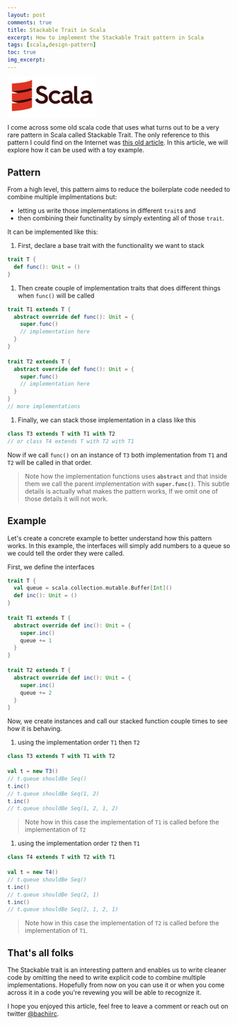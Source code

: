 ```yaml
---
layout: post
comments: true
title: Stackable Trait in Scala
excerpt: How to implement the Stackable Trait pattern in Scala
tags: [scala,design-pattern]
toc: true
img_excerpt:
---
```


<img align="center" src="/assets/logos/scala-full-color.svg" width="200" />
<br/>

I come across some old scala code that uses what turns out to be a very rare pattern in Scala called Stackable Trait. The only reference to this pattern I could find on the Internet was [this old article](https://www.artima.com/articles/scalas-stackable-trait-pattern). In this article, we will explore how it can be used with a toy example.

## Pattern
From a high level, this pattern aims to reduce the boilerplate code needed to combine multiple implmentations but:
- letting us write those implementations in different `trait`s and
- then combining their functinality by simply extenting all of those `trait`.

It can be implemented like this:

1. First, declare a base trait with the functionality we want to stack

```scala
trait T {  
  def func(): Unit = ()  
}
```

1. Then create couple of implementation traits that does different things when `func()` will be called

```scala
trait T1 extends T {
  abstract override def func(): Unit = {  
    super.func()
    // implementation here
  }
}

trait T2 extends T {
  abstract override def func(): Unit = {  
    super.func()
    // implementation here
  }
}
// more implementations
```

1. Finally, we can stack those implementation in a class like this

```scala
class T3 extends T with T1 with T2
// or class T4 extends T with T2 with T1
```

Now if we call `func()` on an instance of `T3` both implementation from `T1` and `T2` will be called in that order.

> Note how the implementation functions uses **`abstract`** and that inside them we call the parent implementation with **`super.func()`**. This subtle details is actually what makes the pattern works, If we omit one of those details it will not work.

## Example
Let's create a concrete example to better understand how this pattern works. In this example, the interfaces will simply add numbers to a queue so we could tell the order they were called.

First, we define the interfaces

```scala
trait T {  
  val queue = scala.collection.mutable.Buffer[Int]()  
  def inc(): Unit = ()  
}  
  
trait T1 extends T {  
  abstract override def inc(): Unit = {  
    super.inc()  
    queue += 1  
  }  
}  
  
trait T2 extends T {  
  abstract override def inc(): Unit = {  
    super.inc()  
    queue += 2  
  }  
}
```

Now, we create instances and call our stacked function couple times to see how it is behaving.

1. using the implementation order `T1` then `T2` 

```scala
class T3 extends T with T1 with T2

val t = new T3()
// t.queue shouldBe Seq()
t.inc()  
// t.queue shouldBe Seq(1, 2)  
t.inc()  
// t.queue shouldBe Seq(1, 2, 1, 2)
```

> Note how in this case the implementation of `T1` is called before the implementation of `T2`

1. using the implementation order `T2` then `T1` 

```scala
class T4 extends T with T2 with T1

val t = new T4()  
// t.queue shouldBe Seq()  
t.inc()  
// t.queue shouldBe Seq(2, 1)  
t.inc()  
// t.queue shouldBe Seq(2, 1, 2, 1)
```

> Note how in this case the implementation of `T2` is called before the implementation of `T1`.


## That's all folks
The Stackable trait is an interesting pattern and enables us to write cleaner code by omitting the need to write explicit code to combine multiple implementations. Hopefully from now on you can use it or when you come across it in a code you're revewing you will be able to recognize it.

I hope you enjoyed this article, feel free to leave a comment or reach out on twitter [@bachiirc](https://twitter.com/bachiirc).
